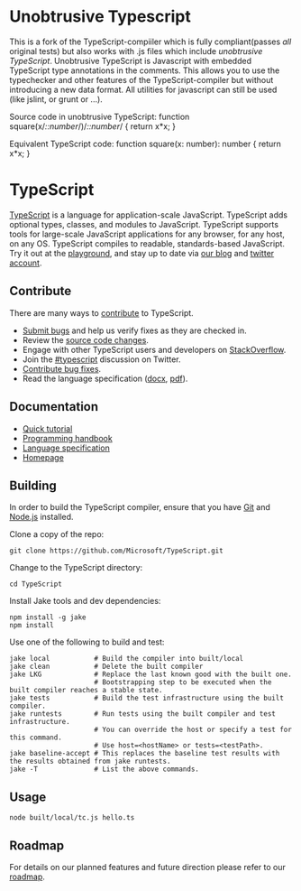 # Unobtrusive Typescript

This is a fork of the TypeScript-compiiler which is fully compliant(passes
*all* original tests) but also works with .js files which include
*unobtrusive TypeScript*.
Unobtrusive TypeScript is Javascript with embedded TypeScript type annotations
in the comments. This allows you to use the typechecker and other features
of the TypeScript-compiler but without introducing a new data format.
All utilities for javascript can still be used (like jslint, or grunt or ...).

Source code in unobtrusive TypeScript:
    function square(x/*::number*/)/*::number*/ { return x*x; }

Equivalent TypeScript code:
    function square(x: number): number { return x*x; }


# TypeScript

[TypeScript](http://www.typescriptlang.org/) is a language for application-scale JavaScript. TypeScript adds optional types, classes, and modules to JavaScript. TypeScript supports tools for large-scale JavaScript applications for any browser, for any host, on any OS. TypeScript compiles to readable, standards-based JavaScript. Try it out at the [playground](http://www.typescriptlang.org/Playground), and stay up to date via [our blog](http://blogs.msdn.com/typescript) and [twitter account](https://twitter.com/typescriptlang).


## Contribute

There are many ways to [contribute](https://github.com/Microsoft/TypeScript/blob/master/CONTRIBUTING.md) to TypeScript.
* [Submit bugs](https://github.com/Microsoft/TypeScript/issues) and help us verify fixes as they are checked in.
* Review the [source code changes](https://github.com/Microsoft/TypeScript/pulls).
* Engage with other TypeScript users and developers on [StackOverflow](http://stackoverflow.com/questions/tagged/typescript). 
* Join the [#typescript](http://twitter.com/#!/search/realtime/%23typescript) discussion on Twitter.
* [Contribute bug fixes](https://github.com/Microsoft/TypeScript/blob/master/CONTRIBUTING.md).
* Read the language specification ([docx](http://go.microsoft.com/fwlink/?LinkId=267121), [pdf](http://go.microsoft.com/fwlink/?LinkId=267238)).


## Documentation

*  [Quick tutorial](http://www.typescriptlang.org/Tutorial)
*  [Programming handbook](http://www.typescriptlang.org/Handbook)
*  [Language specification](http://go.microsoft.com/fwlink/?LinkId=267238)
*  [Homepage](http://www.typescriptlang.org/)

## Building

In order to build the TypeScript compiler, ensure that you have [Git](http://git-scm.com/downloads) and [Node.js](http://nodejs.org/) installed.

Clone a copy of the repo:

```
git clone https://github.com/Microsoft/TypeScript.git
```

Change to the TypeScript directory:

```
cd TypeScript
```

Install Jake tools and dev dependencies:

```
npm install -g jake
npm install
```

Use one of the following to build and test:

```
jake local           # Build the compiler into built/local 
jake clean           # Delete the built compiler 
jake LKG             # Replace the last known good with the built one.
                     # Bootstrapping step to be executed when the built compiler reaches a stable state.
jake tests           # Build the test infrastructure using the built compiler. 
jake runtests        # Run tests using the built compiler and test infrastructure. 
                     # You can override the host or specify a test for this command. 
                     # Use host=<hostName> or tests=<testPath>. 
jake baseline-accept # This replaces the baseline test results with the results obtained from jake runtests. 
jake -T              # List the above commands. 
```


## Usage

```shell
node built/local/tc.js hello.ts
```


## Roadmap

For details on our planned features and future direction please refer to our [roadmap](https://github.com/Microsoft/TypeScript/wiki/Roadmap).
